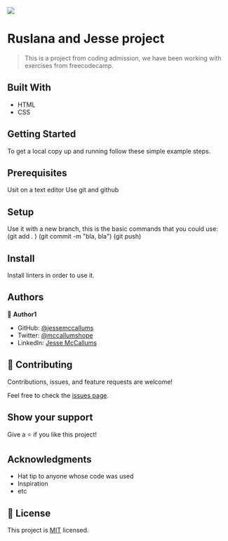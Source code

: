 ![](https://img.shields.io/badge/Microverse-blueviolet)

# Ruslana and Jesse project

> This is a project from coding admission, we have been working with exercises from freecodecamp.


## Built With

- HTML
- CSS


## Getting Started
To get a local copy up and running follow these simple example steps.

## Prerequisites
Usit on a text editor Use git and github

## Setup
Use it with a new branch, this is the basic commands that you could use: (git add . ) (git commit -m "bla, bla") (git push)

## Install
Install linters in order to use it.


## Authors

👤 **Author1**

- GitHub: [@jessemccallums](https://github.com/Jessemccallums)
- Twitter: [@mccallumshope](https://twitter.com/mccallumshope)
- LinkedIn: [Jesse McCallums](https://www.linkedin.com/in/jesse-mccallums-7225a4237/)


## 🤝 Contributing

Contributions, issues, and feature requests are welcome!

Feel free to check the [issues page](../../issues/).

## Show your support

Give a ⭐️ if you like this project!

## Acknowledgments

- Hat tip to anyone whose code was used
- Inspiration
- etc

## 📝 License

This project is [MIT](./MIT.md) licensed.
